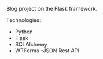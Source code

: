 Blog project on the Flask framework.

Technologies:
- Python
- Flask
- SQLAlchemy
- WTForms
-JSON Rest API
